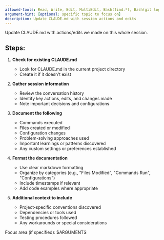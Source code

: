 ```yaml
---
allowed-tools: Read, Write, Edit, MultiEdit, Bash(find:*), Bash(git log:*), Bash(git diff:*)
argument-hint: [optional: specific topic to focus on]
description: Update CLAUDE.md with session actions and edits
---
```


Update CLAUDE.md with actions/edits we made on this whole session.

## Steps:

1. **Check for existing CLAUDE.md**
   - Look for CLAUDE.md in the current project directory
   - Create it if it doesn't exist

2. **Gather session information**
   - Review the conversation history
   - Identify key actions, edits, and changes made
   - Note important decisions and configurations

3. **Document the following**
   - Commands executed
   - Files created or modified
   - Configuration changes
   - Problem-solving approaches used
   - Important learnings or patterns discovered
   - Any custom settings or preferences established

4. **Format the documentation**
   - Use clear markdown formatting
   - Organize by categories (e.g., "Files Modified", "Commands Run", "Configurations")
   - Include timestamps if relevant
   - Add code examples where appropriate

5. **Additional context to include**
   - Project-specific conventions discovered
   - Dependencies or tools used
   - Testing procedures followed
   - Any workarounds or special considerations

Focus area (if specified): $ARGUMENTS